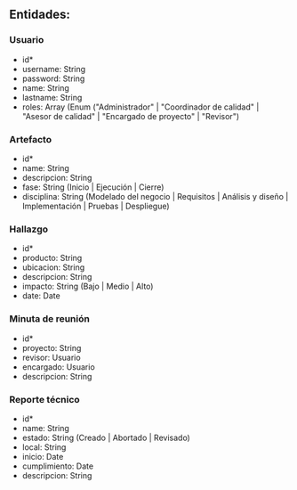 ## Entidades:

### Usuario

- id\*
- username: String
- password: String
- name: String
- lastname: String
- roles: Array (Enum ("Administrador" | "Coordinador de calidad" | "Asesor de calidad" | "Encargado de proyecto" | "Revisor")

### Artefacto

- id\*
- name: String
- descripcion: String
- fase: String (Inicio | Ejecución | Cierre)
- disciplina: String (Modelado del negocio | Requisitos | Análisis y diseño | Implementación | Pruebas | Despliegue)

### Hallazgo

- id\*
- producto: String
- ubicacion: String
- descripcion: String
- impacto: String (Bajo | Medio | Alto)
- date: Date

### Minuta de reunión

- id\*
- proyecto: String
- revisor: Usuario
- encargado: Usuario
- descripcion: String

### Reporte técnico

- id\*
- name: String
- estado: String (Creado | Abortado | Revisado)
- local: String
- inicio: Date
- cumplimiento: Date
- descripcion: String
